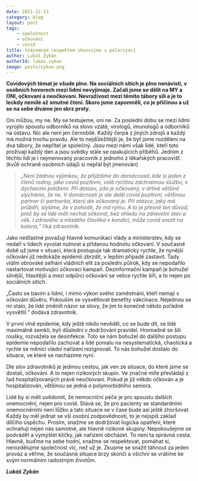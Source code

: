 ```yaml
---
date: 2021-12-13
category: blog
layout: post
tags:
    - společnost
    - očkování
    - covid
title: Vzájemným respektem skoncujme s polarizací
author: Lukáš Zykán
authorId: lukas.zykan
image: posts/zykan.png
---
```

**Covidových témat je všude plno. Na sociálních sítích je plno nenávisti, v osobních hovorech mezi lidmi nevyjímaje. Začali jsme se dělit na MY a ONI, očkovaní a neočkovaní. Nevraživost mezi těmito tábory sílí a je to leckdy nemilé až smutné čtení. Skoro jsme zapomněli, co je příčinou a už se na sebe díváme jen skrz prsty.** 

Oni můžou, my ne. My se testujeme, oni ne. Za poslední dobu se mezi lidmi vyrojilo spoustu odborníků na slovo vzaté, virologů, imunologů a odborníků na ústavu. Nic ale není jen černobílé. Každý čerpá z jiných zdrojů a každý má možná trochu pravdu. Ale to nejdůležitější je, že byť jsme rozděleni na dva tábory, že nepřítel je společný. Jsou mezi námi však lidé, kteří toto prožívají každý den a jsou svědky stále se opakujících příběhů. Jedním z těchto lidí je i nejmenovaný pracovník z jednoho z lékařských pracovišť. (kvůli ochraně osobních údajů si nepřál být jmenován)

> *„Není žádnou výjimkou, že přijíždíme do domácností, kde si jeden z členů rodiny, jako covid pozitivní, volá rychlou záchrannou službu, s dýchacími potížemi. Při dotazu, zda je očkovaný, v drtivé většině slýcháme, že ne. V domácnosti je ale další covid pozitivní, většinou partner či partnerka, který ale očkovaný je. Při otázce, jaký má průběh, slyšíme, že v pohodě, že má rýmu. A to je přesně ten důvod, proč by se lidé měli nechat očkovat, bez ohledu na zdravotní stav a věk. I zdravého a mladého člověka v kondici, může covid srazit na kolena,“* říká zdravotník.

Jako nešťastné považuji hlavně komunikaci vlády a ministerstev, kdy se nedaří v lidech vyvolat nutnost a přidanou hodnotu očkování. V současné době už jsme v situaci, která postupuje tak dramaticky rychle, že nynější očkování již nedokáže epidemii zbrzdit, v lepším případě zastavit. Tady vidím obrovské selhání vládních elit za poslední půlrok, kdy se nepodařilo nastartovat motivující očkovací kampaň. Dezinformační kampaň je bohužel silnější, hlasitější a mezi odpůrci očkování se velice rychle šíří, a to nejen po sociálních sítích.

„Často se bavím s lidmi, i mimo výkon svého zaměstnání, kteří nemají v očkování důvěru. Pokouším se vysvětlovat benefity vakcinace. Nejednou se mi stalo, že lidé změnili názor se slovy, že jim to konečně někdo pořádně vysvětlil.“ dodává zdravotník.

V první vlně epidemie, kdy ještě nikdo nevěděl, co se bude dít, se lidé maximálně semkli, byli důslední v dodržování pravidel. Hromadně se šili roušky, rozvážela se desinfekce. Toto se nám bohužel do dalšího postupu epidemie nepodařilo zachovat a lidé pomalu na nesystematická, chaotická a rychle se měnící vládní nařízení rezignovali. To nás bohužel dostalo do situace, ve které se nacházíme nyní.

Dle slov zdravotníků je jedinou cestou, jak ven ze situace, do které jsme se dostali, očkování. A to nejen rizikových skupin. Ve značné míře převládají z řad hospitalizovaných právě neočkovaní. Pokud je již někdo očkován a je hospitalizován, většinou se jedná o polymorbidního seniora.

Lidé by si měli uvědomit, že nemocniční péče je pro spoustu dalších onemocnění, nejen pro covid. Stává se, že pro pacienty se standardními onemocněními není lůžko a tato situace se v čase bude asi ještě zhoršovat. Každý by měl jednat se vší osobní zodpovědností, to je nejspíš základ dílčího úspěchu. Prosím, snažme se dodržovat logická opatření, které ochraňují nejen nás samotné, ale hlavně rizikové skupiny. Nepokoušejme se podvádět a vymýšlet kličky, jak nařízení obcházet. To není ta správná cesta. Hlavně, buďme na sebe hodní, snažme se respektovat, pomáhat si, nerozdělujme společnost víc, než už je. Zkusme se snažit táhnout za jeden provaz a věřme, že současná situace brzy skončí a všichni se vrátíme ke svým normálním radostným životům.

***Lukáš Zykán***
